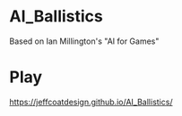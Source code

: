 # AI_Ballistics
Based on Ian Millington's "AI for Games"
# Play
https://jeffcoatdesign.github.io/AI_Ballistics/

